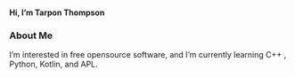 #### Hi, I’m Tarpon Thompson
### About Me
I’m interested in free opensource software, and I’m currently learning C++ , Python, Kotlin, and APL.
